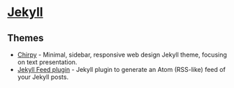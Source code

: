 # [Jekyll](https://jekyllrb.com/)

## Themes

- [Chirpy](https://github.com/cotes2020/jekyll-theme-chirpy/) - Minimal, sidebar, responsive web design Jekyll theme, focusing on text presentation.
- [Jekyll Feed plugin](https://github.com/jekyll/jekyll-feed) - Jekyll plugin to generate an Atom (RSS-like) feed of your Jekyll posts.
